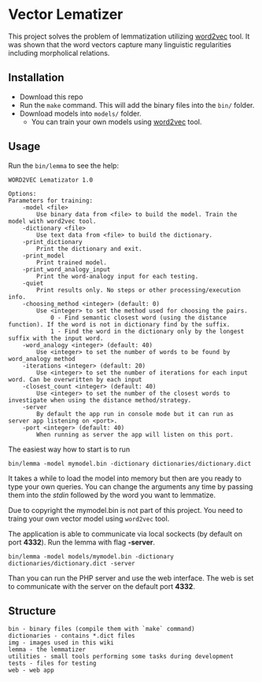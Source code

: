# Vector Lematizer

This project solves the problem of lemmatization utilizing [word2vec](https://code.google.com/p/word2vec/) tool. It was shown that the word vectors capture many linguistic regularities including morpholical relations.

## Installation

- Download this repo
- Run the `make` command. This will add the binary files into the `bin/` folder.
- Download models into `models/` folder.
	- You can train your own models using [word2vec](https://code.google.com/p/word2vec/) tool.

## Usage

Run the `bin/lemma` to see the help:

```
WORD2VEC Lematizator 1.0

Options:
Parameters for training:
	-model <file>
		Use binary data from <file> to build the model. Train the model with word2vec tool.
	-dictionary <file>
		Use text data from <file> to build the dictionary.
	-print_dictionary
		Print the dictionary and exit.
	-print_model
		Print trained model.
	-print_word_analogy_input
		Print the word-analogy input for each testing.
	-quiet
		Print results only. No steps or other processing/execution info.
	-choosing_method <integer> (default: 0)
		Use <integer> to set the method used for choosing the pairs.
			0 - Find semantic closest word (using the distance function). If the word is not in dictionary find by the suffix.
			1 - Find the word in the dictionary only by the longest suffix with the input word.
	-word_analogy <integer> (default: 40)
		Use <integer> to set the number of words to be found by word_analogy method
	-iterations <integer> (default: 20)
		Use <integer> to set the number of iterations for each input word. Can be overwritten by each input
	-closest_count <integer> (default: 40)
		Use <integer> to set the number of the closest words to investigate when using the distance method/strategy.
	-server
		By default the app run in console mode but it can run as server app listening on <port>.
	-port <integer> (default: 40)
		When running as server the app will listen on this port.

```

The easiest way how to start is to run

```
bin/lemma -model mymodel.bin -dictionary dictionaries/dictionary.dict
```

It takes a while to load the model into memory but then are you ready to type your own queries. You can change the arguments any time by passing them into the *stdin* followed by the word you want to lemmatize.

Due to copyright the mymodel.bin is not part of this project. You need to traing your own vector model using `word2vec` tool.

The application is able to communicate via local sockects (by default on port **4332**). Run the lemma with flag **-server**.

```
bin/lemma -model models/mymodel.bin -dictionary dictionaries/dictionary.dict -server
```

Than you can run the PHP server and use the web interface. The web is set to communicate with the server on the default port **4332**.

## Structure

```
bin - binary files (compile them with `make` command)
dictionaries - contains *.dict files
img - images used in this wiki
lemma - the lemmatizer
utilities - small tools performing some tasks during development
tests - files for testing
web - web app

```